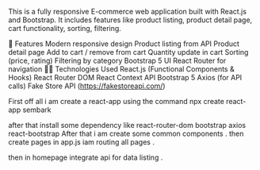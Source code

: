 This is a fully responsive E-commerce web application built with React.js and Bootstrap. It includes features like product listing, product detail page, cart functionality, sorting, filtering.


🚀 Features
Modern responsive design
Product listing from API
Product detail page
Add to cart / remove from cart
Quantity update in cart
Sorting (price, rating)
Filtering by category
Bootstrap 5 UI
React Router for navigation
🧑‍💻 Technologies Used
React.js (Functional Components & Hooks)
React Router DOM
React Context API
Bootstrap 5
Axios (for API calls)
Fake Store API (https://fakestoreapi.com/)


First off all i am create a react-app using the command 
npx create react-app sembark

after that install some dependency like react-router-dom bootstrap axios react-bootstrap
After that i am create some common components .
then create pages 
in app.js iam routing all pages .

then in homepage integrate api for data listing .
